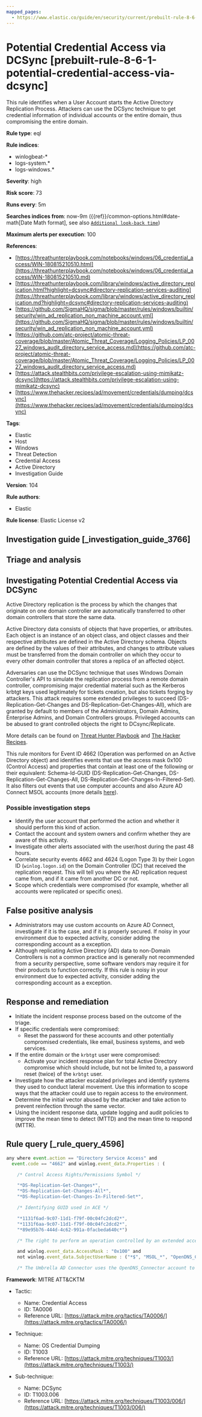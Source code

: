 ```yaml
---
mapped_pages:
  - https://www.elastic.co/guide/en/security/current/prebuilt-rule-8-6-1-potential-credential-access-via-dcsync.html
---
```


# Potential Credential Access via DCSync [prebuilt-rule-8-6-1-potential-credential-access-via-dcsync]

This rule identifies when a User Account starts the Active Directory Replication Process. Attackers can use the DCSync technique to get credential information of individual accounts or the entire domain, thus compromising the entire domain.

**Rule type**: eql

**Rule indices**:

* winlogbeat-*
* logs-system.*
* logs-windows.*

**Severity**: high

**Risk score**: 73

**Runs every**: 5m

**Searches indices from**: now-9m ({{ref}}/common-options.html#date-math[Date Math format], see also [`Additional look-back time`](docs-content://solutions/security/detect-and-alert/create-detection-rule.md#rule-schedule))

**Maximum alerts per execution**: 100

**References**:

* [https://threathunterplaybook.com/notebooks/windows/06_credential_access/WIN-180815210510.html](https://threathunterplaybook.com/notebooks/windows/06_credential_access/WIN-180815210510.md)
* [https://threathunterplaybook.com/library/windows/active_directory_replication.html?highlight=dcsync#directory-replication-services-auditing](https://threathunterplaybook.com/library/windows/active_directory_replication.md?highlight=dcsync#directory-replication-services-auditing)
* [https://github.com/SigmaHQ/sigma/blob/master/rules/windows/builtin/security/win_ad_replication_non_machine_account.yml](https://github.com/SigmaHQ/sigma/blob/master/rules/windows/builtin/security/win_ad_replication_non_machine_account.yml)
* [https://github.com/atc-project/atomic-threat-coverage/blob/master/Atomic_Threat_Coverage/Logging_Policies/LP_0027_windows_audit_directory_service_access.md](https://github.com/atc-project/atomic-threat-coverage/blob/master/Atomic_Threat_Coverage/Logging_Policies/LP_0027_windows_audit_directory_service_access.md)
* [https://attack.stealthbits.com/privilege-escalation-using-mimikatz-dcsync](https://attack.stealthbits.com/privilege-escalation-using-mimikatz-dcsync)
* [https://www.thehacker.recipes/ad/movement/credentials/dumping/dcsync](https://www.thehacker.recipes/ad/movement/credentials/dumping/dcsync)

**Tags**:

* Elastic
* Host
* Windows
* Threat Detection
* Credential Access
* Active Directory
* Investigation Guide

**Version**: 104

**Rule authors**:

* Elastic

**Rule license**: Elastic License v2

## Investigation guide [_investigation_guide_3766]

## Triage and analysis

## Investigating Potential Credential Access via DCSync

Active Directory replication is the process by which the changes that originate on one domain controller are automatically transferred to other domain controllers that store the same data.

Active Directory data consists of objects that have properties, or attributes. Each object is an instance of an object class, and object classes and their respective attributes are defined in the Active Directory schema. Objects are defined by the values of their attributes, and changes to attribute values must be transferred from the domain controller on which they occur to every other domain controller that stores a replica of an affected object.

Adversaries can use the DCSync technique that uses Windows Domain Controller's API to simulate the replication process from a remote domain controller, compromising major credential material such as the Kerberos krbtgt keys used legitimately for tickets creation, but also tickets forging by attackers. This attack requires some extended privileges to succeed (DS-Replication-Get-Changes and DS-Replication-Get-Changes-All), which are granted by default to members of the Administrators, Domain Admins, Enterprise Admins, and Domain Controllers groups. Privileged accounts can be abused to grant controlled objects the right to DCsync/Replicate.

More details can be found on [Threat Hunter Playbook](https://threathunterplaybook.com/library/windows/active_directory_replication.html?highlight=dcsync#directory-replication-services-auditing) and [The Hacker Recipes](https://www.thehacker.recipes/ad/movement/credentials/dumping/dcsync).

This rule monitors for Event ID 4662 (Operation was performed on an Active Directory object) and identifies events that use the access mask 0x100 (Control Access) and properties that contain at least one of the following or their equivalent: Schema-Id-GUID (DS-Replication-Get-Changes, DS-Replication-Get-Changes-All, DS-Replication-Get-Changes-In-Filtered-Set). It also filters out events that use computer accounts and also Azure AD Connect MSOL accounts (more details [here](https://techcommunity.microsoft.com/t5/microsoft-defender-for-identity/ad-connect-msol-user-suspected-dcsync-attack/m-p/788028)).

### Possible investigation steps

- Identify the user account that performed the action and whether it should perform this kind of action.
- Contact the account and system owners and confirm whether they are aware of this activity.
- Investigate other alerts associated with the user/host during the past 48 hours.
- Correlate security events 4662 and 4624 (Logon Type 3) by their Logon ID (`winlog.logon.id`) on the Domain Controller (DC) that received the replication request. This will tell you where the AD replication request came from, and if it came from another DC or not.
- Scope which credentials were compromised (for example, whether all accounts were replicated or specific ones).

## False positive analysis

- Administrators may use custom accounts on Azure AD Connect, investigate if it is the case, and if it is properly secured. If noisy in your environment due to expected activity, consider adding the corresponding account as a exception.
- Although replicating Active Directory (AD) data to non-Domain Controllers is not a common practice and is generally not recommended from a security perspective, some software vendors may require it for their products to function correctly. If this rule is noisy in your environment due to expected activity, consider adding the corresponding account as a exception.

## Response and remediation

- Initiate the incident response process based on the outcome of the triage.
- If specific credentials were compromised:
  - Reset the password for these accounts and other potentially compromised credentials, like email, business systems, and web services.
- If the entire domain or the `krbtgt` user were compromised:
  - Activate your incident response plan for total Active Directory compromise which should include, but not be limited to, a password reset (twice) of the `krbtgt` user.
- Investigate how the attacker escalated privileges and identify systems they used to conduct lateral movement. Use this information to scope ways that the attacker could use to regain access to the environment.
- Determine the initial vector abused by the attacker and take action to prevent reinfection through the same vector.
- Using the incident response data, update logging and audit policies to improve the mean time to detect (MTTD) and the mean time to respond (MTTR).

## Rule query [_rule_query_4596]

```js
any where event.action == "Directory Service Access" and
  event.code == "4662" and winlog.event_data.Properties : (

    /* Control Access Rights/Permissions Symbol */

    "*DS-Replication-Get-Changes*",
    "*DS-Replication-Get-Changes-All*",
    "*DS-Replication-Get-Changes-In-Filtered-Set*",

    /* Identifying GUID used in ACE */

    "*1131f6ad-9c07-11d1-f79f-00c04fc2dcd2*",
    "*1131f6aa-9c07-11d1-f79f-00c04fc2dcd2*",
    "*89e95b76-444d-4c62-991a-0facbeda640c*")

    /* The right to perform an operation controlled by an extended access right. */

    and winlog.event_data.AccessMask : "0x100" and
    not winlog.event_data.SubjectUserName : ("*$", "MSOL_*", "OpenDNS_Connector")

    /* The Umbrella AD Connector uses the OpenDNS_Connector account to perform replication */
```

**Framework**: MITRE ATT&CKTM

* Tactic:

    * Name: Credential Access
    * ID: TA0006
    * Reference URL: [https://attack.mitre.org/tactics/TA0006/](https://attack.mitre.org/tactics/TA0006/)

* Technique:

    * Name: OS Credential Dumping
    * ID: T1003
    * Reference URL: [https://attack.mitre.org/techniques/T1003/](https://attack.mitre.org/techniques/T1003/)

* Sub-technique:

    * Name: DCSync
    * ID: T1003.006
    * Reference URL: [https://attack.mitre.org/techniques/T1003/006/](https://attack.mitre.org/techniques/T1003/006/)



